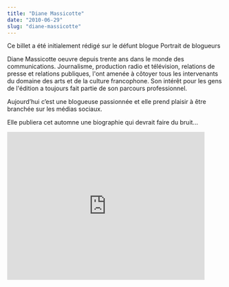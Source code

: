 ```yaml
---
title: "Diane Massicotte"
date: "2010-06-29"
slug: "diane-massicotte"
---
```


Ce billet a été initialement rédigé sur le défunt blogue Portrait de blogueurs

Diane Massicotte oeuvre depuis trente ans dans le monde des communications. Journalisme, production radio et télévision, relations de presse et relations publiques, l'ont amenée à côtoyer tous les intervenants du domaine des arts et de la culture francophone. Son intérêt pour les gens de l'édition a toujours fait partie de son parcours professionnel.

Aujourd’hui c’est une blogueuse passionnée et elle prend plaisir à être branchée sur les médias sociaux.

Elle publiera cet automne une biographie qui devrait faire du bruit...

<iframe width="459" height="344" src="https://www.youtube.com/embed/bzLzBkk4RSc?feature=oembed" frameborder="0" allowfullscreen></iframe>
